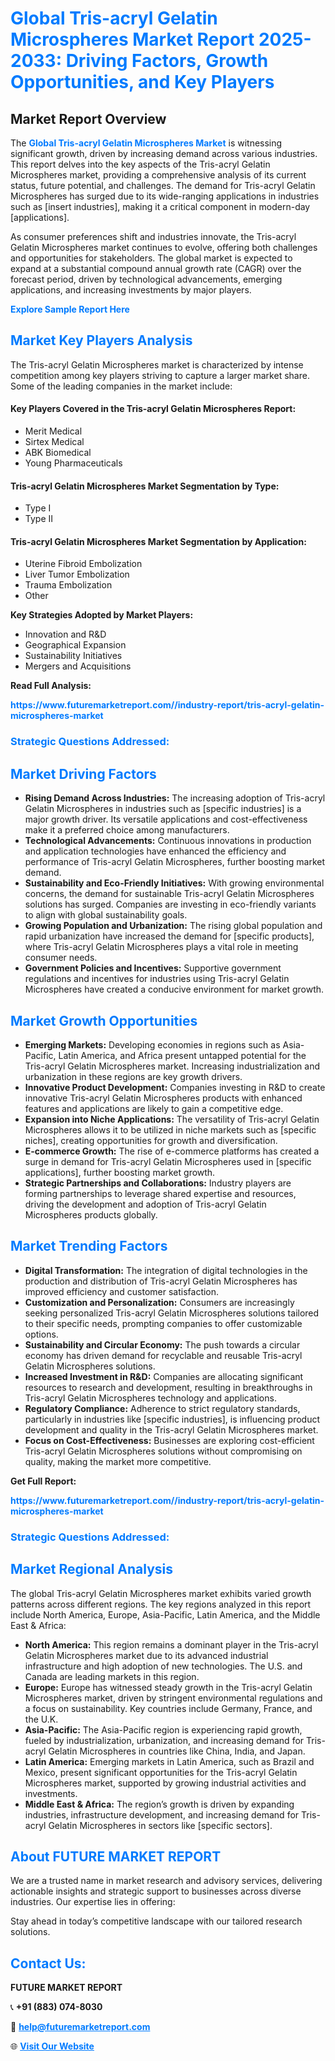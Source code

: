<h1 style="color: #007BFF;">Global Tris-acryl Gelatin Microspheres Market Report 2025-2033: Driving Factors, Growth Opportunities, and Key Players</h1>

<section id="overview">
<h2>Market Report Overview</h2>
<p>The <a href="https://www.futuremarketreport.com//industry-report/tris-acryl-gelatin-microspheres-market" style="color: #007BFF; text-decoration: none;"><strong>Global Tris-acryl Gelatin Microspheres Market</strong></a> is witnessing significant growth, driven by increasing demand across various industries. This report delves into the key aspects of the Tris-acryl Gelatin Microspheres market, providing a comprehensive analysis of its current status, future potential, and challenges. The demand for Tris-acryl Gelatin Microspheres has surged due to its wide-ranging applications in industries such as [insert industries], making it a critical component in modern-day [applications].</p>
<p>As consumer preferences shift and industries innovate, the Tris-acryl Gelatin Microspheres market continues to evolve, offering both challenges and opportunities for stakeholders. The global market is expected to expand at a substantial compound annual growth rate (CAGR) over the forecast period, driven by technological advancements, emerging applications, and increasing investments by major players.</p>
</section>

<section id="overview">
<p><a href="https://www.futuremarketreport.com//request-sample/reportId=59846" style="color: #007BFF; text-decoration: none;"><strong>Explore Sample Report Here</strong></a></p>
</section>

<section id="key-players">
<h2 style="color: #007BFF;">Market Key Players Analysis</h2>
<p>The Tris-acryl Gelatin Microspheres market is characterized by intense competition among key players striving to capture a larger market share. Some of the leading companies in the market include:</p>
<h4>Key Players Covered in the Tris-acryl Gelatin Microspheres Report:</h4>
<ul><li>Merit Medical</li><li>Sirtex Medical</li><li>ABK Biomedical</li><li>Young Pharmaceuticals</li></ul>
<h4>Tris-acryl Gelatin Microspheres Market Segmentation by Type:</h4>
<ul><li>Type I</li><li>Type II</li></ul>

<h4>Tris-acryl Gelatin Microspheres Market Segmentation by Application:</h4>
<ul><li>Uterine Fibroid Embolization</li><li>Liver Tumor Embolization</li><li>Trauma Embolization</li><li>Other</li></ul>
<p><strong>Key Strategies Adopted by Market Players:</strong></p>
<ul>
<li>Innovation and R&D</li>
<li>Geographical Expansion</li>
<li>Sustainability Initiatives</li>
<li>Mergers and Acquisitions</li>
</ul>
</section>

<section>
<p><strong>Read Full Analysis: </strong></p><a href="https://www.futuremarketreport.com//industry-report/tris-acryl-gelatin-microspheres-market" style="color: #007BFF; text-decoration: none;"><strong>https://www.futuremarketreport.com//industry-report/tris-acryl-gelatin-microspheres-market</strong></a>
<h3 style="color: #007BFF;">Strategic Questions Addressed:</h3>
</section>

<section id="driving-factors">
<h2 style="color: #007BFF;">Market Driving Factors</h2>
<ul>
<li><strong>Rising Demand Across Industries:</strong> The increasing adoption of Tris-acryl Gelatin Microspheres in industries such as [specific industries] is a major growth driver. Its versatile applications and cost-effectiveness make it a preferred choice among manufacturers.</li>
<li><strong>Technological Advancements:</strong> Continuous innovations in production and application technologies have enhanced the efficiency and performance of Tris-acryl Gelatin Microspheres, further boosting market demand.</li>
<li><strong>Sustainability and Eco-Friendly Initiatives:</strong> With growing environmental concerns, the demand for sustainable Tris-acryl Gelatin Microspheres solutions has surged. Companies are investing in eco-friendly variants to align with global sustainability goals.</li>
<li><strong>Growing Population and Urbanization:</strong> The rising global population and rapid urbanization have increased the demand for [specific products], where Tris-acryl Gelatin Microspheres plays a vital role in meeting consumer needs.</li>
<li><strong>Government Policies and Incentives:</strong> Supportive government regulations and incentives for industries using Tris-acryl Gelatin Microspheres have created a conducive environment for market growth.</li>
</ul>
</section>

<section id="growth-opportunities">
<h2 style="color: #007BFF;">Market Growth Opportunities</h2>
<ul>
<li><strong>Emerging Markets:</strong> Developing economies in regions such as Asia-Pacific, Latin America, and Africa present untapped potential for the Tris-acryl Gelatin Microspheres market. Increasing industrialization and urbanization in these regions are key growth drivers.</li>
<li><strong>Innovative Product Development:</strong> Companies investing in R&D to create innovative Tris-acryl Gelatin Microspheres products with enhanced features and applications are likely to gain a competitive edge.</li>
<li><strong>Expansion into Niche Applications:</strong> The versatility of Tris-acryl Gelatin Microspheres allows it to be utilized in niche markets such as [specific niches], creating opportunities for growth and diversification.</li>
<li><strong>E-commerce Growth:</strong> The rise of e-commerce platforms has created a surge in demand for Tris-acryl Gelatin Microspheres used in [specific applications], further boosting market growth.</li>
<li><strong>Strategic Partnerships and Collaborations:</strong> Industry players are forming partnerships to leverage shared expertise and resources, driving the development and adoption of Tris-acryl Gelatin Microspheres products globally.</li>
</ul>
</section>

<section id="trending-factors">
<h2 style="color: #007BFF;">Market Trending Factors</h2>
<ul>
<li><strong>Digital Transformation:</strong> The integration of digital technologies in the production and distribution of Tris-acryl Gelatin Microspheres has improved efficiency and customer satisfaction.</li>
<li><strong>Customization and Personalization:</strong> Consumers are increasingly seeking personalized Tris-acryl Gelatin Microspheres solutions tailored to their specific needs, prompting companies to offer customizable options.</li>
<li><strong>Sustainability and Circular Economy:</strong> The push towards a circular economy has driven demand for recyclable and reusable Tris-acryl Gelatin Microspheres solutions.</li>
<li><strong>Increased Investment in R&D:</strong> Companies are allocating significant resources to research and development, resulting in breakthroughs in Tris-acryl Gelatin Microspheres technology and applications.</li>
<li><strong>Regulatory Compliance:</strong> Adherence to strict regulatory standards, particularly in industries like [specific industries], is influencing product development and quality in the Tris-acryl Gelatin Microspheres market.</li>
<li><strong>Focus on Cost-Effectiveness:</strong> Businesses are exploring cost-efficient Tris-acryl Gelatin Microspheres solutions without compromising on quality, making the market more competitive.</li>
</ul>
</section>

<section>
<p><strong>Get Full Report: </strong></p><a href="https://www.futuremarketreport.com//industry-report/tris-acryl-gelatin-microspheres-market" style="color: #007BFF; text-decoration: none;"><strong>https://www.futuremarketreport.com//industry-report/tris-acryl-gelatin-microspheres-market</strong></a>
<h3 style="color: #007BFF;">Strategic Questions Addressed:</h3>
</section>


<section id="regional-analysis">
<h2 style="color: #007BFF;">Market Regional Analysis</h2>
<p>The global Tris-acryl Gelatin Microspheres market exhibits varied growth patterns across different regions. The key regions analyzed in this report include North America, Europe, Asia-Pacific, Latin America, and the Middle East & Africa:</p>
<ul>
<li><strong>North America:</strong> This region remains a dominant player in the Tris-acryl Gelatin Microspheres market due to its advanced industrial infrastructure and high adoption of new technologies. The U.S. and Canada are leading markets in this region.</li>
<li><strong>Europe:</strong> Europe has witnessed steady growth in the Tris-acryl Gelatin Microspheres market, driven by stringent environmental regulations and a focus on sustainability. Key countries include Germany, France, and the U.K.</li>
<li><strong>Asia-Pacific:</strong> The Asia-Pacific region is experiencing rapid growth, fueled by industrialization, urbanization, and increasing demand for Tris-acryl Gelatin Microspheres in countries like China, India, and Japan.</li>
<li><strong>Latin America:</strong> Emerging markets in Latin America, such as Brazil and Mexico, present significant opportunities for the Tris-acryl Gelatin Microspheres market, supported by growing industrial activities and investments.</li>
<li><strong>Middle East & Africa:</strong> The region’s growth is driven by expanding industries, infrastructure development, and increasing demand for Tris-acryl Gelatin Microspheres in sectors like [specific sectors].</li>
</ul>
</section>

<footer>
<h2 style="color: #007BFF;">About FUTURE MARKET REPORT</h2>
<p>We are a trusted name in market research and advisory services, delivering actionable insights and strategic support to businesses across diverse industries. Our expertise lies in offering:</p>

<p>Stay ahead in today’s competitive landscape with our tailored research solutions.</p>

<h2 style="color: #007BFF;">Contact Us:</h2>
<p><strong>FUTURE MARKET REPORT</strong></p>
<p>📞 <strong>+91 (883) 074-8030</strong></p>
<p>📧 <strong><a href="mailto:help@futuremarketreport.com" style="color: #007BFF;">help@futuremarketreport.com</a></strong></p>
<p>🌐 <strong><a href="https://www.futuremarketreport.com/" style="color: #007BFF;">Visit Our Website</a></strong></p>
</footer>